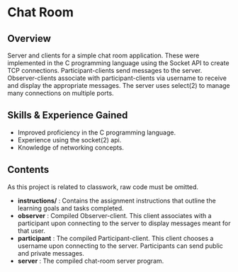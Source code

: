 # Chat Room

## Overview
Server and clients for a simple chat room application. These were implemented in the C programming language using the Socket API to create TCP connections. Participant-clients send messages to the server. Observer-clients associate with participant-clients via username to receive and display the appropriate messages. The server uses select(2) to manage many connections on multiple ports.

## Skills & Experience Gained
- Improved proficiency in the C programming language.
- Experience using the socket(2) api.
- Knowledge of networking concepts.

## Contents
As this project is related to classwork, raw code must be omitted.
- **instructions/** : Contains the assignment instructions that outline the learning goals and tasks completed. 
- **observer** : Compiled Observer-client. This client associates with a participant upon connecting to the server to display messages meant for that user.
- **participant** : The compiled Participant-client. This client chooses a username upon connecting to the server. Participants can send public and private messages.
- **server** : The compiled chat-room server program.
